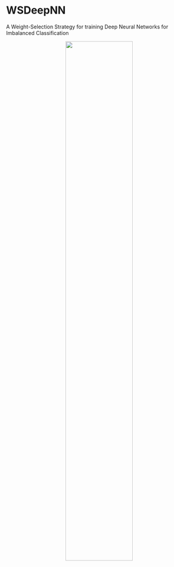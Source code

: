 # WSDeepNN
A Weight-Selection Strategy for training Deep Neural Networks for Imbalanced Classification


<p align="center"><img width=60% src="https://github.com/antoniosehk/WSDeepNN/blob/master/content/overview.png"></p>
